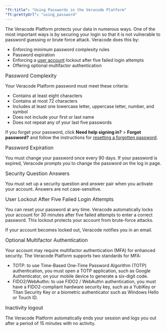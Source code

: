 ```yaml
---
"ft:title": "Using Passwords in the Veracode Platform"
"ft:prettyUrl": "using_password"
---
```

The Veracode Platform protects your data in numerous ways. One of the most important ways is by securing your login so that it is not vulnerable to password guessing or brute force attack. Veracode does this by:

-   Enforcing minimum password complexity rules
-   Password expiration
-   Enforcing a [user account](https://docs.veracode.com/r/c_about_veracode_accounts) lockout after five failed login attempts
-   Offering optional multifactor authentication

<p><span style="font-size: medium;">Password Complexity</span></p>

Your Veracode Platform password must meet these criteria:

-   Contains at least eight characters
-   Contains at most 72 characters
-   Includes at least one lowercase letter, uppercase letter, number, and symbol
-   Does not include your first or last name
-   Does not repeat any of your last five passwords

If you forget your password, click **Need help signing in?** \> **Forgot password?** and follow the instructions for [resetting a forgotten password](https://docs.veracode.com/r/c_reset_password).

<p><span style="font-size: medium;">Password Expiration</span></p>

You must change your password once every 90 days. If your password is expired, Veracode prompts you to change the password on the log in page.

<p><span style="font-size: medium;">Security Question Answers</span></p>

You must set up a security question and answer pair when you activate your account. Answers are not case-sensitive.

<p><span style="font-size: medium;">User Lockout After Five Failed Login Attempts</span></p>

You can reset your password at any time. Veracode automatically locks your account for 30 minutes after five failed attempts to enter a correct password. This lockout protects your account from brute-force attacks.

If your account becomes locked out, Veracode notifies you in an email.

<p><span style="font-size: medium;">Optional Multifactor Authentication</span></p>

Your account may require multifactor authentication \(MFA\) for enhanced security. The Veracode Platform supports two standards for MFA:

* TOTP: to use Time-Based One-Time Password Algorithm \(TOTP\) authentication, you must open a TOTP application, such as Google Authenticator, on your mobile device to generate a six-digit code.
* FIDO2/WebAuthn: to use FIDO2 / WebAuthn authentication, you must have a FIDO2-compliant hardware security key, such as a YubiKey or Titan Security Key or a biometric authenticator such as Windows Hello or Touch ID.

<p><span style="font-size: medium;">Inactivity logout</span></p>

The Veracode Platform automatically ends your session and logs you out after a period of 15 minutes with no activity.